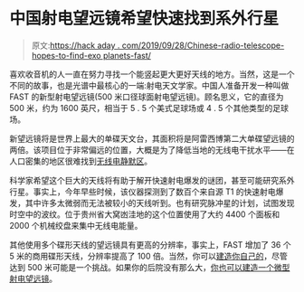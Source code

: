 # 中国射电望远镜希望快速找到系外行星

> 原文:[https://hack aday . com/2019/09/28/Chinese-radio-telescope-hopes-to-find-exo planets-fast/](https://hackaday.com/2019/09/28/chinese-radio-telescope-hopes-to-find-exoplanets-fast/)

喜欢收音机的人一直在努力寻找一个能竖起更大更好天线的地方。当然，这是一个不同的故事，也是光谱中最核心的一端:射电天文学家。中国人准备开发一种叫做 FAST 的新型射电望远镜(500 米口径球面射电望远镜)。顾名思义，它的直径为 500 米，约为 1600 英尺，相当于 5 . 5 个美式足球场或 4 . 5 个其他类型的足球场。

新望远镜将是世界上最大的单碟天文台，其面积将是阿雷西博第二大单碟望远镜的两倍。该项目位于非常偏远的位置，大概是为了降低当地的无线电干扰水平——在人口密集的地区很难找到[无线电静默区](https://hackaday.com/2016/04/13/all-quiet-on-the-west-virginia-border-the-national-radio-quiet-zone/)。

科学家希望这个巨大的天线将有助于解开快速射电爆发的谜团，甚至可能研究系外行星。事实上，今年早些时候，该仪器探测到了数百个来自源 T1 的快速射电爆发，其中许多太微弱而无法被较小的天线听到。也有研究脉冲星的计划，试图发现时空中的波纹。位于贵州省大窝凼洼地的这个位置使用了大约 4400 个面板和 2000 个机械绞盘来集中无线电能量。

其他使用多个碟形天线的望远镜具有更高的分辨率，事实上，FAST 增加了 36 个 5 米的商用碟形天线，分辨率提高了 100 倍。当然，你可以[建造你自己的](https://hackaday.com/2019/01/20/radio-telescopes-horn-in-with-gnu-radio/)，尽管达到 500 米可能是一个挑战。如果你的后院没有那么大，[你也可以建造一个微型射电望远镜](https://hackaday.com/2016/07/31/the-tiny-radio-telescope/)。